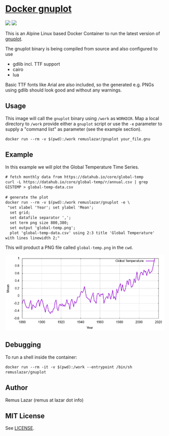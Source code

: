 # [Docker gnuplot](https://hub.docker.com/r/remuslazar/gnuplot/)
[![](https://images.microbadger.com/badges/image/remuslazar/gnuplot.svg)](https://microbadger.com/images/remuslazar/gnuplot "Docker Gnuplot Image Info") [![](https://images.microbadger.com/badges/version/remuslazar/gnuplot.svg)](https://microbadger.com/images/remuslazar/gnuplot "Docker Gnuplot Version Info")

This is an Alpine Linux based Docker Container to run the latest version of
[gnuplot](http://www.gnuplot.info).

The gnuplot binary is being compiled from source and also configured to use

* gdlib incl. TTF support
* cairo
* lua

Basic TTF fonts like Arial are also included, so the generated e.g. PNGs using
gdlib should look good and without any warnings.

## Usage

This image will call the `gnuplot` binary using `/work` as `WORKDIR`.
Map a local directory to `/work` provide either a `gnuplot` script or use the
`-e` parameter to supply a "command list" as parameter (see the example section).

```
docker run --rm -v $(pwd):/work remuslazar/gnuplot your_file.gnu
```

## Example

In this example we will plot the Global Temperature Time Series.

```
# fetch monthly data from https://datahub.io/core/global-temp
curl -L https://datahub.io/core/global-temp/r/annual.csv | grep GISTEMP > global-temp-data.csv

# generate the plot
docker run --rm -v $(pwd):/work remuslazar/gnuplot -e \
 "set xlabel 'Year'; set ylabel 'Mean';
  set grid;
  set datafile separator ',';
  set term png size 800,380;
  set output 'global-temp.png';
  plot 'global-temp-data.csv' using 2:3 title 'Global Temperature' with lines linewidth 2;"
```

This will product a PNG file called `global-temp.png` in the
`cwd`.

![Global Temperature Example Plot](example/global-temp.png)

## Debugging

To run a shell inside the container:

```
docker run --rm -it -v $(pwd):/work --entrypoint /bin/sh remuslazar/gnuplot
```

## Author

Remus Lazar (remus at lazar dot info)

## MIT License

See [LICENSE](LICENSE).
